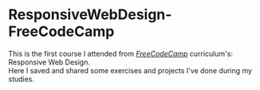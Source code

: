 # ResponsiveWebDesign-FreeCodeCamp

This is the first course I attended from <a href="https://www.freecodecamp.org/learn"><em>FreeCodeCamp</em></a> curriculum's: Responsive Web Design. <br>
Here I saved and shared some exercises and projects I've done during my studies.

